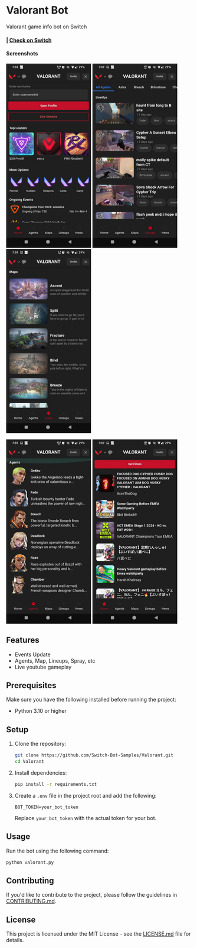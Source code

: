 # Valorant Bot
Valorant game info bot on Switch

#### | [Check on Switch](https://iswitch.click/valorant_bot)

#### Screenshots
<p float="left">
<img src="./screens/image.png" height="500" width="230">
<img src="./screens/image copy.png" height="500" width="230">
<img src="./screens/image copy 2.png" height="500" width="230">
</p>
<p float="left">
<img src="./screens/image copy 3.png" height="500" width="230">
<img src="./screens/image copy 4.png" height="500" width="230">
</p>

## Features
- Events Update
- Agents, Map, Lineups, Spray, etc
- Live youtube gameplay


## Prerequisites

Make sure you have the following installed before running the project:

- Python 3.10 or higher

## Setup

1. Clone the repository:

    ```bash
    git clone https://github.com/Switch-Bot-Samples/Valorant.git
    cd Valorant
    ```

2. Install dependencies:

    ```bash
    pip install -r requirements.txt
    ```

3. Create a `.env` file in the project root and add the following:

    ```env
    BOT_TOKEN=your_bot_token
    ```

    Replace `your_bot_token` with the actual token for your bot.

## Usage

Run the bot using the following command:

```bash
python valorant.py
```


## Contributing

If you'd like to contribute to the project, please follow the guidelines in [CONTRIBUTING.md](CONTRIBUTING.md).

## License

This project is licensed under the MIT License - see the [LICENSE.md](LICENSE.md) file for details.
